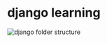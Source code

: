 # django learning


![django folder structure](https://www.google.com/url?sa=i&url=https%3A%2F%2Fwww.quora.com%2FHow-does-a-Django-project-folder-with-a-virtual-environment-look-like&psig=AOvVaw2hSeY6S3NcylfaePwFgjV6&ust=1621007758590000&source=images&cd=vfe&ved=0CAIQjRxqFwoTCMi05dOMx_ACFQAAAAAdAAAAABAD)
